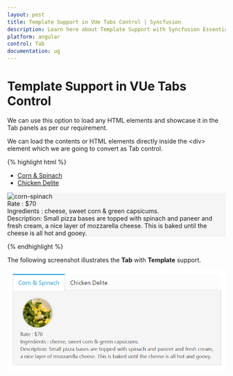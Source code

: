 ```yaml
---
layout: post
title: Template Support in VUe Tabs Control | Syncfusion
description: Learn here about Template Support with Syncfusion Essential Angular Tabs control, its elements, and more.
platform: angular
control: Tab
documentation: ug
---
```


# Template Support in VUe Tabs Control

We can use this option to load any HTML elements and showcase it in the Tab panels as per our requirement.

We can load the contents or HTML elements directly inside the &lt;div&gt; element which we are going to convert as Tab control.

{% highlight html %}

<ej-tab id="dishtype">
    <ul>
        <li><a href="#corn">Corn & Spinach </a></li>
        <li><a href="#chicken">Chicken Delite</a></li>
    </ul>
    <div id="corn" style="background-color: #F5F5F5">
        <div class="e-content">
            <img src="http://js.syncfusion.com/demos/web/images/accordion/corn-and-spinach-05.png" alt="corn-spinach"/>
            <div class="ingredients">
                Rate    : $70<br /> Ingredients : cheese, sweet corn &amp; green capsicums.
                <br />
                Description: Small pizza bases are topped with spinach and paneer and fresh cream, a nice layer of mozzarella cheese. This is baked until the cheese is all hot and gooey.
            </div>
        </div>
    </div>
    <div id="chicken" style="background-color: #F5F5F5">
        <!--Content for Chicken Delite-->
    </div>
</ej-tab>

{% endhighlight %}

The following screenshot illustrates the **Tab** with **Template** support.

![Template Support in VUe Tabs Control.](Template-Support_images/template-support-in-vue-tabs-control.png) 